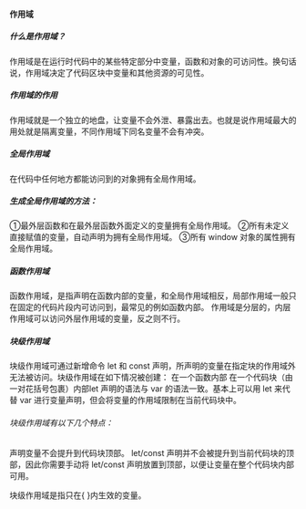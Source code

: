 #### 作用域



##### 什么是作用域？

作用域是在运行时代码中的某些特定部分中变量，函数和对象的可访问性。换句话说，作用域决定了代码区块中变量和其他资源的可见性。



##### 作用域的作用

作用域就是一个独立的地盘，让变量不会外泄、暴露出去。也就是说作用域最大的用处就是隔离变量，不同作用域下同名变量不会有冲突。



##### 全局作用域

在代码中任何地方都能访问到的对象拥有全局作用域。

##### 生成全局作用域的方法：

①最外层函数和在最外层函数外面定义的变量拥有全局作用域。
②所有未定义直接赋值的变量，自动声明为拥有全局作用域。
③所有 window 对象的属性拥有全局作用域。



##### 函数作用域

函数作用域，是指声明在函数内部的变量，和全局作用域相反，局部作用域一般只在固定的代码片段内可访问到，最常见的例如函数内部。
作用域是分层的，内层作用域可以访问外层作用域的变量，反之则不行。



##### 块级作用域

块级作用域可通过新增命令 let 和 const 声明，所声明的变量在指定块的作用域外无法被访问。块级作用域在如下情况被创建：
在一个函数内部
在一个代码块（由一对花括号包裹）内部let 声明的语法与 var 的语法一致。基本上可以用 let 来代替 var 进行变量声明，但会将变量的作用域限制在当前代码块中。

###### 块级作用域有以下几个特点：

声明变量不会提升到代码块顶部。
let/const 声明并不会被提升到当前代码块的顶部，因此你需要手动将 let/const 声明放置到顶部，以便让变量在整个代码块内部可用。


块级作用域是指只在{ }内生效的变量。